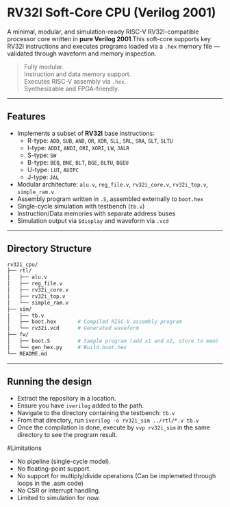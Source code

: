 # RV32I Soft-Core CPU (Verilog 2001)

A minimal, modular, and simulation-ready RISC-V RV32I-compatible processor core written in **pure Verilog 2001**.This soft-core supports key RV32I instructions and executes programs loaded via a `.hex` memory file — validated through waveform and memory inspection.

> Fully modular.  
> Instruction and data memory support.  
> Executes RISC-V assembly via `.hex`.  
> Synthesizable and FPGA-friendly.
---

## Features

- Implements a subset of **RV32I** base instructions:
  - R-type: `ADD`, `SUB`, `AND`, `OR`, `XOR`, `SLL`, `SRL`, `SRA`, `SLT`, `SLTU`
  - I-type: `ADDI`, `ANDI`, `ORI`, `XORI`, `LW`, `JALR`
  - S-type: `SW`
  - B-type: `BEQ`, `BNE`, `BLT`, `BGE`, `BLTU`, `BGEU`
  - U-type: `LUI`, `AUIPC`
  - J-type: `JAL`
- Modular architecture: `alu.v`, `reg_file.v`, `rv32i_core.v`, `rv32i_top.v`, `simple_ram.v`
- Assembly program written in `.S`, assembled externally to `boot.hex`
- Single-cycle simulation with testbench (`tb.v`)
- Instruction/Data memories with separate address buses
- Simulation output via `$display` and waveform via `.vcd`

---

## Directory Structure

```bash
rv32i_cpu/
├── rtl/
│   ├── alu.v
│   ├── reg_file.v
│   ├── rv32i_core.v
│   ├── rv32i_top.v
│   └── simple_ram.v
├── sim/
│   ├── tb.v
│   ├── boot.hex       # Compiled RISC-V assembly program
│   └── rv32i.vcd      # Generated waveform
├── fw/
│   ├── boot.S         # Sample program (add x1 and x2, store to mem)
│   └── gen_hex.py     # Build boot.hex
└── README.md
```
---

## Running the design
  - Extract the repository in a location.
  - Ensure you have ```iverilog``` added to the path.
  - Navigate to the directory containing the testbench: ```tb.v```
  - From that directory, run ```iverilog -o rv32i_sim ../rtl/*.v tb.v```
  - Once the compilation is done, execute by ```vvp rv32i_sim``` in the same directory to see the program result.

#Limitations
  - No pipeline (single-cycle model).
  - No floating-point support.
  - No support for multiply/divide operations (Can be implemeted through loops in the .asm code)
  - No CSR or interrupt handling.
  - Limited to simulation for now.
